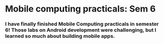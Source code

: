 # Mobile computing practicals: Sem 6
### I have finally finished Mobile Computing practicals in semester 6! Those labs on Android development were challenging, but I learned so much about building mobile apps.
